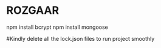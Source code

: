 # ROZGAAR

npm install bcrypt
npm install mongoose


#Kindly delete all the lock.json files to run project smoothly
